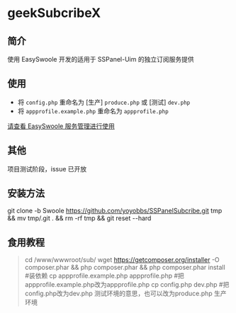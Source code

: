 
# geekSubcribeX

## 简介

使用 EasySwoole 开发的适用于 SSPanel-Uim 的独立订阅服务提供

## 使用

- 将 `config.php` 重命名为 [生产] `produce.php` 或 [测试] `dev.php`
- 将 `appprofile.example.php` 重命名为 `appprofile.php`

[请查看 EasySwoole 服务管理进行使用](https://www.easyswoole.com/Cn/QuickStart/server.html)

## 其他

项目测试阶段，issue 已开放

## 安装方法
git clone -b Swoole https://github.com/yoyobbs/SSPanelSubcribe.git tmp && mv tmp/.git . && rm -rf tmp && git reset --hard

## 食用教程

>cd /www/wwwroot/sub/
>wget https://getcomposer.org/installer -O composer.phar && php composer.phar && php composer.phar install    #装依赖
>cp appprofile.example.php appprofile.php  #把appprofile.example.php改为appprofile.php
>cp config.php dev.php  #把config.php改为dev.php 测试环境的意思，也可以改为produce.php 生产环境

